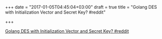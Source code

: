 +++
date = "2017-01-05T04:45:04+03:00"
draft = true
title = "Golang DES with Initialization Vector and Secret Key?  #reddit"

+++

<p><a href="https://t.co/DAKfbrwdoA">Golang DES with Initialization Vector and Secret Key?  #reddit</a></p>
